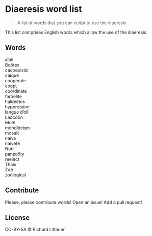 # Diaeresis word list

> A list of words that you can coöpt to use the diaeresis

This list comprises English words which allow the use of the diaeresis.

## Words

aïoli  
Boötes  
cacoëpistic  
caïque  
coöperate  
coöpt  
coördinate  
faröelite  
haliæëtos  
hyperoödon  
langue d’oïl  
Laocoön  
Moët  
monoïdeism  
mosaïc  
naïve  
naïveté  
Noël  
panzoöty  
reëlect  
Thaïs  
Zoë  
zoölogical  

## Contribute

Please, please contribute words! Open an issue! Add a pull request!

## License

CC-BY-SA © Richard Littauer